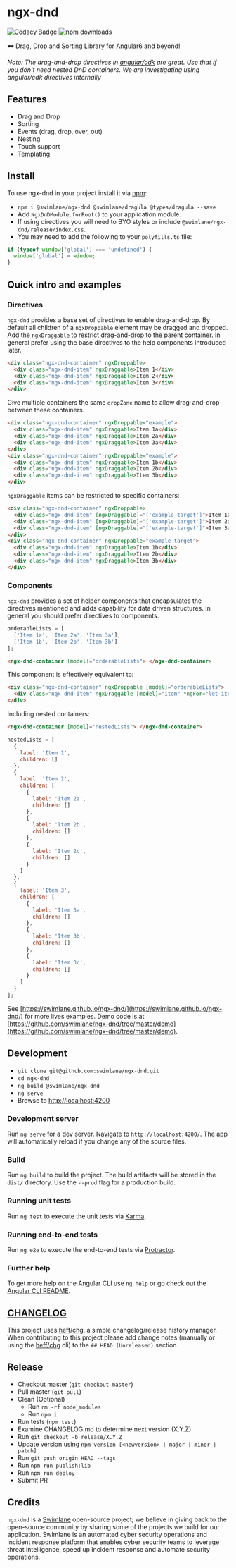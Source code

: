 # ngx-dnd

[![Codacy Badge](https://api.codacy.com/project/badge/Grade/06120385a7c84f18801b7b7c36e9fc82)](https://www.codacy.com/app/hypercubed/ngx-dnd?utm_source=github.com&utm_medium=referral&utm_content=swimlane/ngx-dnd&utm_campaign=Badge_Grade) [![npm downloads](https://img.shields.io/npm/dm/@swimlane/ngx-dnd.svg)](https://npmjs.org/@swimlane/ngx-dnd)

🕶 Drag, Drop and Sorting Library for Angular6 and beyond!

_Note: The drag-and-drop directives in [angular/cdk](https://material.angular.io/cdk/drag-drop/overview) are great. Use that if you don't need nested DnD containers. We are investigating using angular/cdk directives internally_

## Features

- Drag and Drop
- Sorting
- Events (drag, drop, over, out)
- Nesting
- Touch support
- Templating

## Install

To use ngx-dnd in your project install it via [npm](https://www.npmjs.com/package/@swimlane/ngx-dnd):

- `npm i @swimlane/ngx-dnd @swimlane/dragula @types/dragula --save`
- Add `NgxDnDModule.forRoot()` to your application module.
- If using directives you will need to BYO styles or include `@swimlane/ngx-dnd/release/index.css`.
- You may need to add the following to your `polyfills.ts` file:

```js
if (typeof window['global'] === 'undefined') {
  window['global'] = window;
}
```

## Quick intro and examples

### Directives

`ngx-dnd` provides a base set of directives to enable drag-and-drop. By default all children of a `ngxDroppable` element may be dragged and dropped. Add the `ngxDraggable` to restrict drag-and-drop to the parent container. In general prefer using the base directives to the help components introduced later.

```html
<div class="ngx-dnd-container" ngxDroppable>
  <div class="ngx-dnd-item" ngxDraggable>Item 1</div>
  <div class="ngx-dnd-item" ngxDraggable>Item 2</div>
  <div class="ngx-dnd-item" ngxDraggable>Item 3</div>
</div>
```

Give multiple containers the same `dropZone` name to allow drag-and-drop between these containers.

```html
<div class="ngx-dnd-container" ngxDroppable="example">
  <div class="ngx-dnd-item" ngxDraggable>Item 1a</div>
  <div class="ngx-dnd-item" ngxDraggable>Item 2a</div>
  <div class="ngx-dnd-item" ngxDraggable>Item 3a</div>
</div>
<div class="ngx-dnd-container" ngxDroppable="example">
  <div class="ngx-dnd-item" ngxDraggable>Item 1b</div>
  <div class="ngx-dnd-item" ngxDraggable>Item 2b</div>
  <div class="ngx-dnd-item" ngxDraggable>Item 3b</div>
</div>
```

`ngxDraggable` items can be restricted to specific containers:

```html
<div class="ngx-dnd-container" ngxDroppable>
  <div class="ngx-dnd-item" [ngxDraggable]="['example-target']">Item 1a</div>
  <div class="ngx-dnd-item" [ngxDraggable]="['example-target']">Item 2a</div>
  <div class="ngx-dnd-item" [ngxDraggable]="['example-target']">Item 3a</div>
</div>
<div class="ngx-dnd-container" ngxDroppable="example-target">
  <div class="ngx-dnd-item" ngxDraggable>Item 1b</div>
  <div class="ngx-dnd-item" ngxDraggable>Item 2b</div>
  <div class="ngx-dnd-item" ngxDraggable>Item 3b</div>
</div>
```

### Components

`ngx-dnd` provides a set of helper components that encapsulates the directives mentioned and adds capability for data driven structures. In general you should prefer directives to components.

```js
orderableLists = [
  ['Item 1a', 'Item 2a', 'Item 3a'],
  ['Item 1b', 'Item 2b', 'Item 3b']
];
```

```html
<ngx-dnd-container [model]="orderableLists"> </ngx-dnd-container>
```

This component is effectively equivalent to:

```html
<div class="ngx-dnd-container" ngxDroppable [model]="orderableLists">
  <div class="ngx-dnd-item" ngxDraggable [model]="item" *ngFor="let item of orderableLists">{{item}}</div>
</div>
```

Including nested containers:

```html
<ngx-dnd-container [model]="nestedLists"> </ngx-dnd-container>
```

```js
nestedLists = [
  {
    label: 'Item 1',
    children: []
  },
  {
    label: 'Item 2',
    children: [
      {
        label: 'Item 2a',
        children: []
      },
      {
        label: 'Item 2b',
        children: []
      },
      {
        label: 'Item 2c',
        children: []
      }
    ]
  },
  {
    label: 'Item 3',
    children: [
      {
        label: 'Item 3a',
        children: []
      },
      {
        label: 'Item 3b',
        children: []
      },
      {
        label: 'Item 3c',
        children: []
      }
    ]
  }
];
```

See [https://swimlane.github.io/ngx-dnd/](https://swimlane.github.io/ngx-dnd/) for more lives examples. Demo code is at [https://github.com/swimlane/ngx-dnd/tree/master/demo](https://github.com/swimlane/ngx-dnd/tree/master/demo).

## Development

- `git clone git@github.com:swimlane/ngx-dnd.git`
- `cd ngx-dnd`
- `ng build @swimlane/ngx-dnd`
- `ng serve`
- Browse to [http://localhost:4200](http://localhost:4200)

### Development server

Run `ng serve` for a dev server. Navigate to `http://localhost:4200/`. The app will automatically reload if you change any of the source files.

### Build

Run `ng build` to build the project. The build artifacts will be stored in the `dist/` directory. Use the `--prod` flag for a production build.

### Running unit tests

Run `ng test` to execute the unit tests via [Karma](https://karma-runner.github.io).

### Running end-to-end tests

Run `ng e2e` to execute the end-to-end tests via [Protractor](http://www.protractortest.org/).

### Further help

To get more help on the Angular CLI use `ng help` or go check out the [Angular CLI README](https://github.com/angular/angular-cli/blob/master/README.md).

## [CHANGELOG](https://github.com/swimlane/ngx-dnd/blob/master/CHANGELOG.md)

This project uses [heff/chg](https://github.com/heff/chg), a simple changelog/release history manager. When contributing to this project please add change notes (manually or using the [heff/chg](https://github.com/heff/chg) cli) to the `## HEAD (Unreleased)` section.

## Release

- Checkout master (`git checkout master`)
- Pull master (`git pull`)
- Clean (Optional)
  - Run `rm -rf node_modules`
  - Run `npm i`
- Run tests (`npm test`)
- Examine CHANGELOG.md to determine next version (X.Y.Z)
- Run `git checkout -b release/X.Y.Z`
- Update version using `npm version [<newversion> | major | minor | patch]`
- Run `git push origin HEAD --tags`
- Run `npm run publish:lib`
- Run `npm run deploy`
- Submit PR

## Credits

`ngx-dnd` is a [Swimlane](http://swimlane.com) open-source project; we believe in giving back to the open-source community by sharing some of the projects we build for our application. Swimlane is an automated cyber security operations and incident response platform that enables cyber security teams to leverage threat intelligence, speed up incident response and automate security operations.
